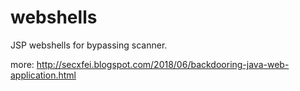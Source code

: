 # webshells

JSP webshells for bypassing scanner.

more: http://secxfei.blogspot.com/2018/06/backdooring-java-web-application.html
